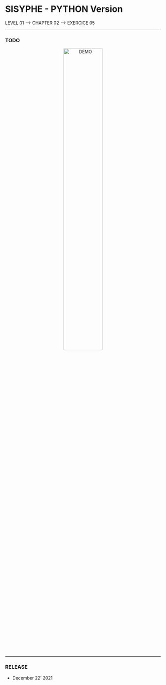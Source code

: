 # SISYPHE - PYTHON Version
LEVEL 01 --> CHAPTER 02 --> EXERCICE 05

---
### **TODO**

<div align="center">
    <img
        src="https://github.com/Ayckinn/PYTHON/blob/main/FRANCE_IOI/LEVEL_01/Chapter_02/05_sisyphe/todo.png"
        alt="DEMO"
        style="width:50%">
</div>

---
### **RELEASE**

- December 22' 2021
